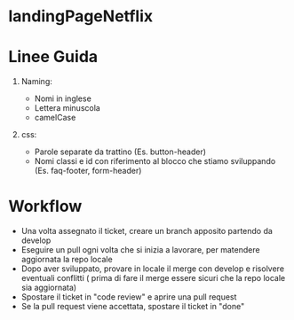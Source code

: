 # landingPageNetflix

# Linee Guida

1. Naming:
   - Nomi in inglese
   - Lettera minuscola
   - camelCase

2. css:
   - Parole separate da trattino (Es. button-header)
   - Nomi classi e id con riferimento al blocco che stiamo sviluppando (Es. faq-footer, form-header)

# Workflow

- Una volta assegnato il ticket, creare un branch apposito partendo da develop
- Eseguire un pull ogni volta che si inizia a lavorare, per matendere aggiornata la repo locale
- Dopo aver sviluppato, provare in locale il merge con develop e risolvere eventuali conflitti ( prima di fare il merge
  essere sicuri che la repo locale sia aggiornata)
- Spostare il ticket in "code review" e aprire una pull request
- Se la pull request viene accettata, spostare il ticket in "done"
